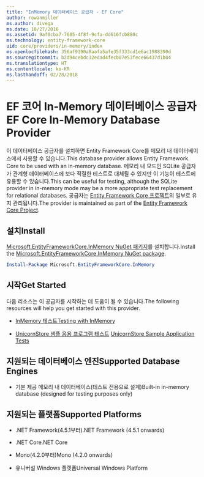```yaml
---
title: "InMemory 데이터베이스 공급자 - EF Core"
author: rowanmiller
ms.author: divega
ms.date: 10/27/2016
ms.assetid: 9af0cba7-7605-4f8f-9cfa-dd616fcb880c
ms.technology: entity-framework-core
uid: core/providers/in-memory/index
ms.openlocfilehash: 356af9390a8aafa5afe35f333cd1e6ac1988390d
ms.sourcegitcommit: b2d94cebdc32edad4fecb07e53fece66437d1b04
ms.translationtype: HT
ms.contentlocale: ko-KR
ms.lasthandoff: 02/28/2018
---
```

# <a name="ef-core-in-memory-database-provider"></a><span data-ttu-id="32bf4-102">EF 코어 In-Memory 데이터베이스 공급자</span><span class="sxs-lookup"><span data-stu-id="32bf4-102">EF Core In-Memory Database Provider</span></span>

<span data-ttu-id="32bf4-103">이 데이터베이스 공급자를 설치하면 Entity Framework Core를 메모리 내 데이터베이스에서 사용할 수 있습니다.</span><span class="sxs-lookup"><span data-stu-id="32bf4-103">This database provider allows Entity Framework Core to be used with an in-memory database.</span></span> <span data-ttu-id="32bf4-104">메모리 내 모드인 SQLite 공급자가 관계형 데이터베이스에 보다 적절한 테스트로 대체될 수 있지만 이 기능이 테스트에 유용할 수 있습니다.</span><span class="sxs-lookup"><span data-stu-id="32bf4-104">This can be useful for testing, although the SQLite provider in in-memory mode may be a more appropriate test replacement for relational databases.</span></span> <span data-ttu-id="32bf4-105">공급자는 [Entity Framework Core 프로젝트](https://github.com/aspnet/EntityFrameworkCore)의 일부로 유지 관리됩니다.</span><span class="sxs-lookup"><span data-stu-id="32bf4-105">The provider is maintained as part of the [Entity Framework Core Project](https://github.com/aspnet/EntityFrameworkCore).</span></span>

## <a name="install"></a><span data-ttu-id="32bf4-106">설치</span><span class="sxs-lookup"><span data-stu-id="32bf4-106">Install</span></span>

<span data-ttu-id="32bf4-107">[Microsoft.EntityFrameworkCore.InMemory NuGet 패키지](https://www.nuget.org/packages/Microsoft.EntityFrameworkCore.InMemory/)를 설치합니다.</span><span class="sxs-lookup"><span data-stu-id="32bf4-107">Install the [Microsoft.EntityFrameworkCore.InMemory NuGet package](https://www.nuget.org/packages/Microsoft.EntityFrameworkCore.InMemory/).</span></span>

``` powershell
Install-Package Microsoft.EntityFrameworkCore.InMemory
```

## <a name="get-started"></a><span data-ttu-id="32bf4-108">시작</span><span class="sxs-lookup"><span data-stu-id="32bf4-108">Get Started</span></span>

<span data-ttu-id="32bf4-109">다음 리소스는 이 공급자를 시작하는 데 도움이 될 수 있습니다.</span><span class="sxs-lookup"><span data-stu-id="32bf4-109">The following resources will help you get started with this provider.</span></span>
* [<span data-ttu-id="32bf4-110">InMemory 테스트</span><span class="sxs-lookup"><span data-stu-id="32bf4-110">Testing with InMemory</span></span>](../../miscellaneous/testing/in-memory.md)

* <span data-ttu-id="32bf4-111">[UnicornStore 샘플 응용 프로그램 테스트](https://github.com/rowanmiller/UnicornStore/blob/master/UnicornStore/src/UnicornStore.Tests/Controllers/ShippingControllerTests.cs) </span><span class="sxs-lookup"><span data-stu-id="32bf4-111">[UnicornStore Sample Application Tests](https://github.com/rowanmiller/UnicornStore/blob/master/UnicornStore/src/UnicornStore.Tests/Controllers/ShippingControllerTests.cs)</span></span>

## <a name="supported-database-engines"></a><span data-ttu-id="32bf4-112">지원되는 데이터베이스 엔진</span><span class="sxs-lookup"><span data-stu-id="32bf4-112">Supported Database Engines</span></span>

* <span data-ttu-id="32bf4-113">기본 제공 메모리 내 데이터베이스(테스트 전용으로 설계)</span><span class="sxs-lookup"><span data-stu-id="32bf4-113">Built-in in-memory database (designed for testing purposes only)</span></span>

## <a name="supported-platforms"></a><span data-ttu-id="32bf4-114">지원되는 플랫폼</span><span class="sxs-lookup"><span data-stu-id="32bf4-114">Supported Platforms</span></span>

* <span data-ttu-id="32bf4-115">.NET Framework(4.5.1부터)</span><span class="sxs-lookup"><span data-stu-id="32bf4-115">.NET Framework (4.5.1 onwards)</span></span>

* <span data-ttu-id="32bf4-116">.NET Core</span><span class="sxs-lookup"><span data-stu-id="32bf4-116">.NET Core</span></span>

* <span data-ttu-id="32bf4-117">Mono(4.2.0부터)</span><span class="sxs-lookup"><span data-stu-id="32bf4-117">Mono (4.2.0 onwards)</span></span>

* <span data-ttu-id="32bf4-118">유니버설 Windows 플랫폼</span><span class="sxs-lookup"><span data-stu-id="32bf4-118">Universal Windows Platform</span></span>
